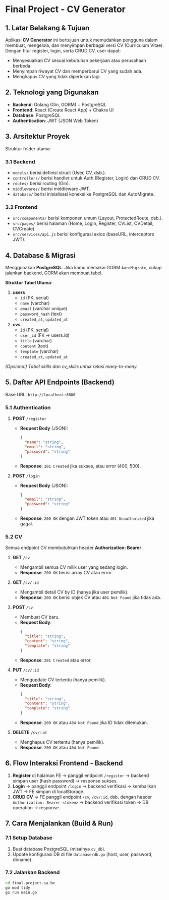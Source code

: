 # Final Project - CV Generator

## 1. Latar Belakang & Tujuan
Aplikasi **CV Generator** ini bertujuan untuk memudahkan pengguna dalam membuat, mengelola, dan menyimpan berbagai versi CV (Curriculum Vitae). Dengan fitur register, login, serta CRUD CV, user dapat:
- Menyesuaikan CV sesuai kebutuhan pekerjaan atau perusahaan berbeda.
- Menyimpan riwayat CV dan memperbarui CV yang sudah ada.
- Menghapus CV yang tidak diperlukan lagi.

## 2. Teknologi yang Digunakan
- **Backend**: Golang (Gin, GORM) + PostgreSQL
- **Frontend**: React (Create React App) + Chakra UI
- **Database**: PostgreSQL
- **Authentication**: JWT (JSON Web Token)

## 3. Arsitektur Proyek
Struktur folder utama:

### 3.1 Backend
- `models/` berisi definisi struct (User, CV, dsb.).
- `controllers/` berisi handler untuk Auth (Register, Login) dan CRUD CV.
- `routes/` berisi routing (Gin).
- `middlewares/` berisi middleware JWT.
- `database/` berisi inisialisasi koneksi ke PostgreSQL dan AutoMigrate.

### 3.2 Frontend
- `src/components/` berisi komponen umum (Layout, ProtectedRoute, dsb.).
- `src/pages/` berisi halaman (Home, Login, Register, CVList, CVDetail, CVCreate).
- `src/services/api.js` berisi konfigurasi axios (baseURL, interceptors JWT).

## 4. Database & Migrasi
Menggunakan **PostgreSQL**. Jika kamu memakai GORM `AutoMigrate`, cukup jalankan backend, GORM akan membuat tabel.  

**Struktur Tabel Utama**:
1. **users**  
   - `id` (PK, serial)  
   - `name` (varchar)  
   - `email` (varchar unique)  
   - `password_hash` (text)  
   - `created_at`, `updated_at`
2. **cvs**  
   - `id` (PK, serial)  
   - `user_id` (FK → users.id)  
   - `title` (varchar)  
   - `content` (text)  
   - `template` (varchar)  
   - `created_at`, `updated_at`

*(Opsional) Tabel skills dan cv_skills untuk relasi many-to-many.*  

## 5. Daftar API Endpoints (Backend)

Base URL: `http://localhost:8080`

### 5.1 Authentication
1. **POST** `/register`  
   - **Request Body** (JSON):
     ```json
     {
       "name": "string",
       "email": "string",
       "password": "string"
     }
     ```
   - **Response**: `201 Created` jika sukses, atau error (400, 500).

2. **POST** `/login`
   - **Request Body** (JSON):
     ```json
     {
       "email": "string",
       "password": "string"
     }
     ```
   - **Response**: `200 OK` dengan JWT token atau `401 Unauthorized` jika gagal.

### 5.2 CV
Semua endpoint CV membutuhkan header **Authorization: Bearer <token>**.

1. **GET** `/cv`  
   - Mengambil semua CV milik user yang sedang login.
   - **Response**: `200 OK` berisi array CV atau error.

2. **GET** `/cv/:id`
   - Mengambil detail CV by ID (hanya jika user pemilik).
   - **Response**: `200 OK` berisi objek CV atau `404 Not Found` jika tidak ada.

3. **POST** `/cv`
   - Membuat CV baru.
   - **Request Body**:
     ```json
     {
       "title": "string",
       "content": "string",
       "template": "string"
     }
     ```
   - **Response**: `201 Created` atau error.

4. **PUT** `/cv/:id`
   - Mengupdate CV tertentu (hanya pemilik).
   - **Request Body**:
     ```json
     {
       "title": "string",
       "content": "string",
       "template": "string"
     }
     ```
   - **Response**: `200 OK` atau `404 Not Found` jika ID tidak ditemukan.

5. **DELETE** `/cv/:id`
   - Menghapus CV tertentu (hanya pemilik).
   - **Response**: `200 OK` atau `404 Not Found`.

## 6. Flow Interaksi Frontend - Backend

1. **Register** di halaman FE → panggil endpoint `/register` → backend simpan user (hash password) → response sukses.
2. **Login** → panggil endpoint `/login` → backend verifikasi → kembalikan JWT → FE simpan di localStorage.
3. **CRUD CV** → FE panggil endpoint `/cv`, `/cv/:id`, dsb. dengan header `Authorization: Bearer <token>` → backend verifikasi token → DB operation → response.

## 7. Cara Menjalankan (Build & Run)

### 7.1 Setup Database
1. Buat database PostgreSQL (misalnya `cv_db`).
2. Update konfigurasi DB di file `database/db.go` (host, user, password, dbname).

### 7.2 Jalankan Backend
```bash
cd final-project-sa-be
go mod tidy
go run main.go
